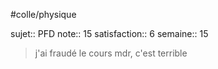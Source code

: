 #colle/physique

sujet:: PFD
note:: 15
satisfaction:: 6
semaine:: 15

> j'ai fraudé le cours mdr, c'est terrible